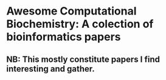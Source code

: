 # Awesome Computational Biochemistry: A colection of bioinformatics papers

## NB: This mostly constitute papers I find interesting and gather.